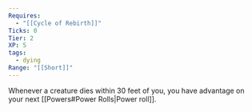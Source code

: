 ```yaml
---
Requires:
  - "[[Cycle of Rebirth]]"
Ticks: 0
Tier: 2
XP: 5
tags:
  - dying
Range: "[[Short]]"
---
```

Whenever a creature dies within 30 feet of you, you have advantage on your next [[Powers#Power Rolls|Power roll]].